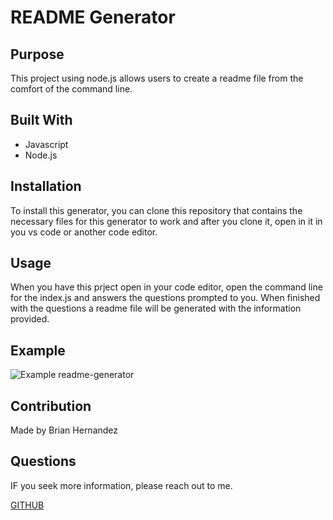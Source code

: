   # README Generator 
  
  ## Purpose
  
  This project using node.js allows users to create a readme file from the comfort
  of the command line.
  
  ## Built With
  * Javascript
  * Node.js
  
  ## Installation
  
  To install this generator, you can clone this repository that contains the necessary 
  files for this generator to work and after you clone it, open in it in you vs code or another
  code editor.
  
  ## Usage
  
  When you have this prject open in your code editor, open the command line for the index.js and answers the questions
  prompted to you. When finished with the questions a readme file will be generated with the information provided.
  
  ## Example
  
  ![Example readme-generator](https://user-images.githubusercontent.com/100795164/167323229-938a2f92-78ea-470d-a76e-a7823c935749.PNG)

  ## Contribution
  Made by Brian Hernandez

  ## Questions
  
  IF you seek more information, please reach out to me.
  
  [GITHUB](https://github.com/hdezb)
 
  
